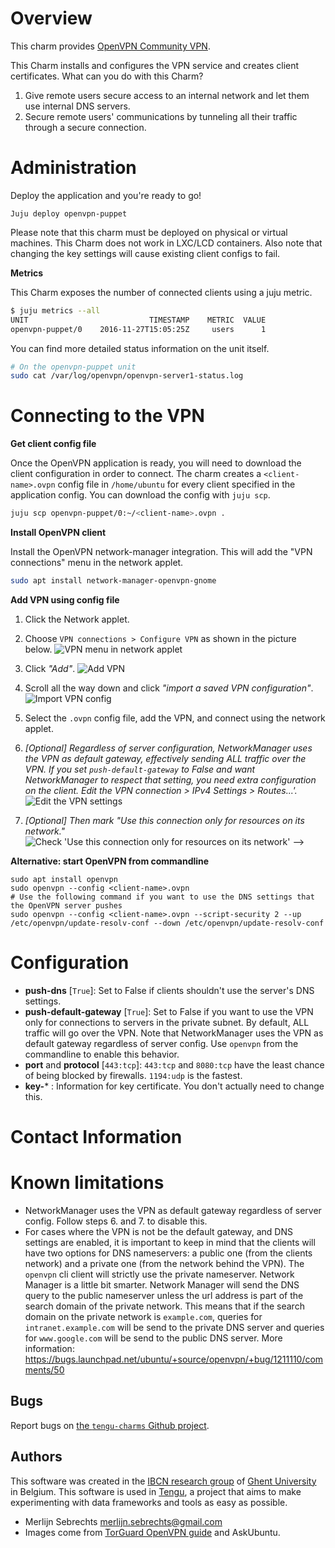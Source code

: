 # Overview

This charm provides [OpenVPN Community VPN](http://openvpn.net/index.php/open-source).

This Charm installs and configures the VPN service and creates client certificates. What can you do with this Charm?

 1. Give remote users secure access to an internal network and let them use internal DNS servers.
 2. Secure remote users' communications by tunneling all their traffic through a secure connection.

# Administration

Deploy the application and you're ready to go!

    Juju deploy openvpn-puppet

Please note that this charm must be deployed on physical or virtual machines. This Charm does not work in LXC/LCD containers. Also note that changing the key settings will cause existing client configs to fail.

**Metrics**

This Charm exposes the number of connected clients using a juju metric.

```bash
$ juju metrics --all
UNIT            	           TIMESTAMP	METRIC	VALUE
openvpn-puppet/0	2016-11-27T15:05:25Z	 users	    1
```

You can find more detailed status information on the unit itself.

```bash
# On the openvpn-puppet unit
sudo cat /var/log/openvpn/openvpn-server1-status.log
```


# Connecting to the VPN

**Get client config file**

Once the OpenVPN application is ready, you will need to download the client configuration in order to connect. The charm creates a `<client-name>.ovpn` config file in `/home/ubuntu` for every client specified in the application config. You can download the config with `juju scp`.

```bash
juju scp openvpn-puppet/0:~/<client-name>.ovpn .
```

**Install OpenVPN client**

Install the OpenVPN network-manager integration. This will add the "VPN connections" menu in the network applet.

```bash
sudo apt install network-manager-openvpn-gnome
```

**Add VPN using config file**

1. Click the Network applet.
2. Choose `VPN connections > Configure VPN` as shown in the picture below.
![VPN menu in network applet](https://api.jujucharms.com/charmstore/v5/~tengu-bot/openvpn/archive/files/documentation/networkmanager-applet.png)

3. Click *"Add"*.
![Add VPN](https://api.jujucharms.com/charmstore/v5/~tengu-bot/openvpn/archive/files/documentation/add-vpn.png)

4. Scroll all the way down and click *"import a saved VPN configuration"*.
![Import VPN config](https://api.jujucharms.com/charmstore/v5/~tengu-bot/openvpn/archive/files/documentation/import-vpn-config.png)

5. Select the `.ovpn` config file, add the VPN, and connect using the network applet.

6. *[Optional] Regardless of server configuration, NetworkManager uses the VPN as default gateway, effectively sending ALL traffic over the VPN. If you set `push-default-gateway` to False and want NetworkManager to respect that setting, you need extra configuration on the client. Edit the VPN connection > IPv4 Settings > Routes...'.*
![Edit the VPN settings](https://api.jujucharms.com/charmstore/v5/~tengu-bot/openvpn/archive/files/documentation/no-default-gateway-2.jpg)

7. *[Optional] Then mark "Use this connection only for resources on its network."*
![Check 'Use this connection only for resources on its network'](https://api.jujucharms.com/charmstore/v5/~tengu-bot/openvpn/archive/files/documentation/no-default-gateway-3.jpg) -->


**Alternative: start OpenVPN from commandline**

    sudo apt install openvpn
    sudo openvpn --config <client-name>.ovpn
    # Use the following command if you want to use the DNS settings that the OpenVPN server pushes
    sudo openvpn --config <client-name>.ovpn --script-security 2 --up /etc/openvpn/update-resolv-conf --down /etc/openvpn/update-resolv-conf

# Configuration

- **push-dns** [`True`]: Set to False if clients shouldn't use the server's DNS settings.
- **push-default-gateway** [`True`]: Set to False if you want to use the VPN only for connections to servers in the private subnet. By default, ALL traffic will go over the VPN. Note that NetworkManager uses the VPN as default gateway regardless of server config. Use `openvpn` from the commandline to enable this behavior.
- **port** and **protocol**  [`443:tcp`]: `443:tcp` and `8080:tcp` have the least chance of being blocked by firewalls. `1194:udp` is the fastest.
- **key-*** : Information for key certificate. You don't actually need to change this.

# Contact Information

# Known limitations

 - NetworkManager uses the VPN as default gateway regardless of server config. Follow steps 6. and 7. to disable this.
 - For cases where the VPN is not be the default gateway, and DNS settings are enabled, it is important to keep in mind that the clients will have two options for DNS nameservers: a public one (from the clients network) and a private one (from the network behind the VPN). The `openvpn` cli client will strictly use the private nameserver. Network Manager is a little bit smarter. Network Manager will send the DNS query to the public nameserver unless the url address is part of the search domain of the private network. This means that if the search domain on the private network is `example.com`, queries for `intranet.example.com` will be send to the private DNS server and queries for `www.google.com` will be send to the public DNS server. More information: https://bugs.launchpad.net/ubuntu/+source/openvpn/+bug/1211110/comments/50

## Bugs

Report bugs on [the `tengu-charms` Github project](https://github.com/IBCNServices/tengu-charms/issues).

## Authors

This software was created in the [IBCN research group](https://www.ibcn.intec.ugent.be/) of [Ghent University](http://www.ugent.be/en) in Belgium. This software is used in [Tengu](http://tengu.intec.ugent.be), a project that aims to make experimenting with data frameworks and tools as easy as possible.

 - Merlijn Sebrechts <merlijn.sebrechts@gmail.com>
 - Images come from [TorGuard OpenVPN guide](https://torguard.net/knowledgebase.php?action=displayarticle&id=53) and AskUbuntu.
